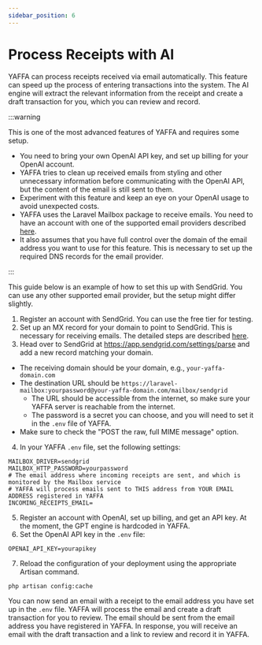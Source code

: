 ```yaml
---
sidebar_position: 6
---
```


# Process Receipts with AI

YAFFA can process receipts received via email automatically. This feature can speed up the process of entering transactions into the system. The AI engine will extract the relevant information from the receipt and create a draft transaction for you, which you can review and record.

:::warning

This is one of the most advanced features of YAFFA and requires some setup.
* You need to bring your own OpenAI API key, and set up billing for your OpenAI account.
* YAFFA tries to clean up received emails from styling and other unnecessary information before communicating with the OpenAI API, but the content of the email is still sent to them.
* Experiment with this feature and keep an eye on your OpenAI usage to avoid unexpected costs.
* YAFFA uses the Laravel Mailbox package to receive emails. You need to have an account with one of the supported email providers described [here](https://beyondco.de/docs/laravel-mailbox/drivers/drivers).
* It also assumes that you have full control over the domain of the email address you want to use for this feature. This is necessary to set up the required DNS records for the email provider.

:::

This guide below is an example of how to set this up with SendGrid. You can use any other supported email provider, but the setup might differ slightly.

1. Register an account with SendGrid. You can use the free tier for testing.
2. Set up an MX record for your domain to point to SendGrid. This is necessary for receiving emails. The detailed steps are described [here](https://www.twilio.com/docs/sendgrid/for-developers/parsing-email/setting-up-the-inbound-parse-webhook#set-up-an-mx-record).
3. Head over to SendGrid at https://app.sendgrid.com/settings/parse and add a new record matching your domain.
  * The receiving domain should be your domain, e.g., `your-yaffa-domain.com`
  * The destination URL should be `https://laravel-mailbox:yourpassword@your-yaffa-domain.com/mailbox/sendgrid`
    * The URL should be accessible from the internet, so make sure your YAFFA server is reachable from the internet.
    * The password is a secret you can choose, and you will need to set it in the `.env` file of YAFFA.
  * Make sure to check the "POST the raw, full MIME message" option.
4. In your YAFFA `.env` file, set the following settings:
```env
MAILBOX_DRIVER=sendgrid
MAILBOX_HTTP_PASSWORD=yourpassword
# The email address where incoming receipts are sent, and which is monitored by the Mailbox service
# YAFFA will process emails sent to THIS address from YOUR EMAIL ADDRESS registered in YAFFA
INCOMING_RECEIPTS_EMAIL=
```
5. Register an account with OpenAI, set up billing, and get an API key. At the moment, the GPT engine is hardcoded in YAFFA.
6. Set the OpenAI API key in the `.env` file:
```env
OPENAI_API_KEY=yourapikey
```
7. Reload the configuration of your deployment using the appropriate Artisan command.
```bash
php artisan config:cache
```

You can now send an email with a receipt to the email address you have set up in the `.env` file. YAFFA will process the email and create a draft transaction for you to review. The email should be sent from the email address you have registered in YAFFA. In response, you will receive an email with the draft transaction and a link to review and record it in YAFFA.